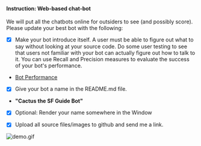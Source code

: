 #### Instruction: Web-based chat-bot

We will put all the chatbots online for outsiders to see (and possibly score). Please update your best bot with the following:

- [x] Make your bot introduce itself. A user must be able to figure out what to say without looking at your source code. Do some user testing to see that users not familiar with your bot can actually figure out how to talk to it. You can use Recall and Precision measures to evaluate the success of your bot's performance.

- [Bot Performance](https://github.com/linnnes/CI2017/blob/master/hw10/botPerf.md)
	
- [x] Give your bot a name in the README.md file.

- **"Cactus the SF Guide Bot"**
	
- [x] Optional: Render your name somewhere in the Window
	
- [x] Upload all source files/images to github and send me a link.


![demo.gif](https://github.com/linnnes/CI2017/blob/master/hw10/demo.gif?raw=true)
